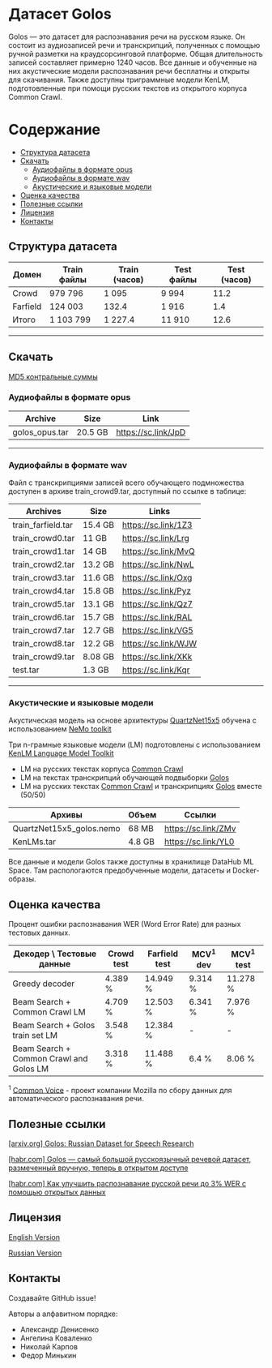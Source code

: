 # Датасет Golos 

Golos — это датасет для распознавания речи на русском языке. Он состоит из аудиозаписей речи и транскрипций, полученных с помощью ручной разметки на краудсорсинговой платформе. Общая длительность записей составляет примерно 1240 часов. Все данные и обученные на них акустические модели распознавания речи бесплатны и открыты для скачивания. Также доступны триграммные модели KenLM, подготовленные при помощи русских текстов из открытого корпуса Common Crawl.

# Содержание

- [Структура датасета](https://github.com/salute-developers/golos/#Структура-датасета)
- [Скачать](https://github.com/salute-developers/golos/#Скачать)
  - [Аудиофайлы в формате opus](https://github.com/salute-developers/golos/#Аудиофайлы-в-формате-opus)
  - [Аудиофайлы в формате wav](https://github.com/salute-developers/golos/#Аудиофайлы-в-формате-wav)
  - [Акустические и языковые модели](https://github.com/salute-developers/golos/#Акустические-и-языковые-модели)
- [Оценка качества](https://github.com/salute-developers/golos/#Оценка-качества)
- [Полезные ссылки](https://github.com/salute-developers/golos/#Полезные-ссылки)
- [Лицензия](https://github.com/salute-developers/golos/#Лицензия)
- [Контакты](https://github.com/salute-developers/golos/#Контакты)


## **Структура датасета**

| Домен         | Train файлы | Train (часов)  | Test файлы | Test (часов) |
|----------------|------------|--------|-------|------|
| Crowd          | 979 796    | 1 095  | 9 994 | 11.2 |
| Farfield       | 124 003    |   132.4| 1 916 |  1.4 |
| Итого          | 1 103 799  | 1 227.4|11 910 | 12.6 |

---

## **Скачать**

[MD5 контральные суммы](https://github.com/salute-developers/golos/blob/master/md5sum.txt)


### **Аудиофайлы в формате opus**

| Archive          | Size       |  Link               |
|------------------|------------|---------------------|
| golos_opus.tar   | 20.5 GB    | https://sc.link/JpD |

---

### **Аудиофайлы в формате wav**

Файл с транскрипциями записей всего обучающего подмножества доступен в архиве train_crowd9.tar, доступный по ссылке в таблице:

| Archives          | Size       |  Links              |
|-------------------|------------|---------------------|
| train_farfield.tar| 15.4 GB    | https://sc.link/1Z3 |
| train_crowd0.tar  | 11 GB      | https://sc.link/Lrg |
| train_crowd1.tar  | 14 GB      | https://sc.link/MvQ |
| train_crowd2.tar  | 13.2 GB    | https://sc.link/NwL |
| train_crowd3.tar  | 11.6 GB    | https://sc.link/Oxg |
| train_crowd4.tar  | 15.8 GB    | https://sc.link/Pyz |
| train_crowd5.tar  | 13.1 GB    | https://sc.link/Qz7 |
| train_crowd6.tar  | 15.7 GB    | https://sc.link/RAL |
| train_crowd7.tar  | 12.7 GB    | https://sc.link/VG5 |
| train_crowd8.tar  | 12.2 GB    | https://sc.link/WJW |
| train_crowd9.tar  | 8.08 GB    | https://sc.link/XKk |
| test.tar          | 1.3 GB     | https://sc.link/Kqr |

---

### **Акустические и языковые модели**

Акустическая модель на основе архитектуры [QuartzNet15x5](https://arxiv.org/pdf/1910.10261.pdf) обучена с использованием [NeMo toolkit](https://github.com/NVIDIA/NeMo/tree/r1.0.0b4)


Три n-грамные языковые модели (LM) подготовлены с использованием [KenLM Language Model Toolkit](https://kheafield.com/code/kenlm)

* LM на русских текстах корпуса [Common Crawl](https://commoncrawl.org) 
* LM на текстах транскрипций обучающей подвыборки [Golos](https://github.com/salute-developers/golos)
* LM на русских текстах [Common Crawl](https://commoncrawl.org) и транскрипциях [Golos](https://github.com/salute-developers/golos) вместе (50/50)

| Архивы                   | Объем      |  Ссылки          |
|--------------------------|------------|-----------------|
| QuartzNet15x5_golos.nemo | 68 MB      | https://sc.link/ZMv |
| KenLMs.tar               | 4.8 GB     | https://sc.link/YL0  |


Все данные и модели Golos также доступны в хранилище DataHub ML Space. Там распологаются предобученные модели, датасеты и Docker-образы.


## **Оценка качества**

Процент ошибки распознавания WER (Word Error Rate) для разных тестовых данных.


| Декодер \ Тестовые данные  | Crowd test  | Farfield test    | MCV<sup>1</sup> dev | MCV<sup>1</sup> test |
|-------------------------------------|-----------|----------|-----------|----------|
| Greedy decoder                      | 4.389 %   | 14.949 % | 9.314 %   | 11.278 % |
| Beam Search + Common Crawl LM    | 4.709 %   | 12.503 % | 6.341 %   | 7.976 % |
| Beam Search + Golos train set LM | 3.548 %   | 12.384 % |  -        | -       |
| Beam Search + Common Crawl and Golos LM | 3.318 %   | 11.488 % | 6.4 %     | 8.06 %   |


<sup>1</sup> [Common Voice](https://commonvoice.mozilla.org) - проект компании Mozilla по сбору данных для автоматического распознавания речи.

##  **Полезные ссылки**

[[arxiv.org] Golos: Russian Dataset for Speech Research](https://arxiv.org/abs/2106.10161)

[[habr.com] Golos — самый большой русскоязычный речевой датасет, размеченный вручную, теперь в открытом доступе](https://habr.com/ru/company/sberdevices/blog/559496/)

[[habr.com] Как улучшить распознавание русской речи до 3% WER с помощью открытых данных](https://habr.com/ru/company/sberdevices/blog/569082/)

## **Лицензия**

[English Version](https://github.com/salute-developers/golos/blob/master/license/en_us.pdf)

[Russian Version](https://github.com/salute-developers/golos/blob/master/license/ru.pdf)

## **Контакты**

Создавайте GitHub issue!

Авторы а алфавитном порядке:
- Александр Денисенко
- Ангелина Коваленко
- Николай Карпов 
- Федор Минькин
